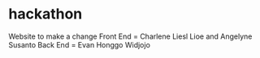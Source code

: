 # hackathon
Website to make a change
Front End = Charlene Liesl Lioe and Angelyne Susanto
Back End = Evan Honggo Widjojo
